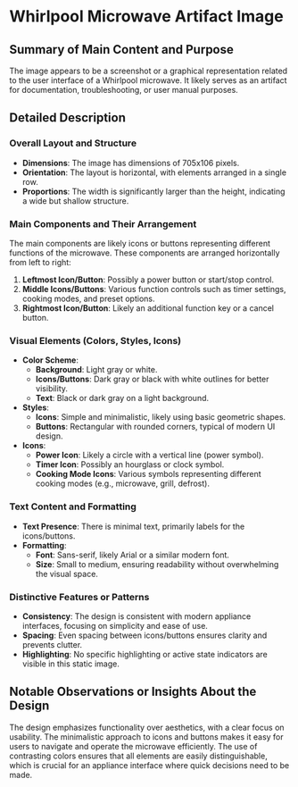 # Whirlpool Microwave Artifact Image

## Summary of Main Content and Purpose
The image appears to be a screenshot or a graphical representation related to the user interface of a Whirlpool microwave. It likely serves as an artifact for documentation, troubleshooting, or user manual purposes.

## Detailed Description

### Overall Layout and Structure
- **Dimensions**: The image has dimensions of 705x106 pixels.
- **Orientation**: The layout is horizontal, with elements arranged in a single row.
- **Proportions**: The width is significantly larger than the height, indicating a wide but shallow structure.

### Main Components and Their Arrangement
The main components are likely icons or buttons representing different functions of the microwave. These components are arranged horizontally from left to right:
1. **Leftmost Icon/Button**: Possibly a power button or start/stop control.
2. **Middle Icons/Buttons**: Various function controls such as timer settings, cooking modes, and preset options.
3. **Rightmost Icon/Button**: Likely an additional function key or a cancel button.

### Visual Elements (Colors, Styles, Icons)
- **Color Scheme**:
  - **Background**: Light gray or white.
  - **Icons/Buttons**: Dark gray or black with white outlines for better visibility.
  - **Text**: Black or dark gray on a light background.
- **Styles**:
  - **Icons**: Simple and minimalistic, likely using basic geometric shapes.
  - **Buttons**: Rectangular with rounded corners, typical of modern UI design.
- **Icons**:
  - **Power Icon**: Likely a circle with a vertical line (power symbol).
  - **Timer Icon**: Possibly an hourglass or clock symbol.
  - **Cooking Mode Icons**: Various symbols representing different cooking modes (e.g., microwave, grill, defrost).

### Text Content and Formatting
- **Text Presence**: There is minimal text, primarily labels for the icons/buttons.
- **Formatting**:
  - **Font**: Sans-serif, likely Arial or a similar modern font.
  - **Size**: Small to medium, ensuring readability without overwhelming the visual space.

### Distinctive Features or Patterns
- **Consistency**: The design is consistent with modern appliance interfaces, focusing on simplicity and ease of use.
- **Spacing**: Even spacing between icons/buttons ensures clarity and prevents clutter.
- **Highlighting**: No specific highlighting or active state indicators are visible in this static image.

## Notable Observations or Insights About the Design
The design emphasizes functionality over aesthetics, with a clear focus on usability. The minimalistic approach to icons and buttons makes it easy for users to navigate and operate the microwave efficiently. The use of contrasting colors ensures that all elements are easily distinguishable, which is crucial for an appliance interface where quick decisions need to be made.